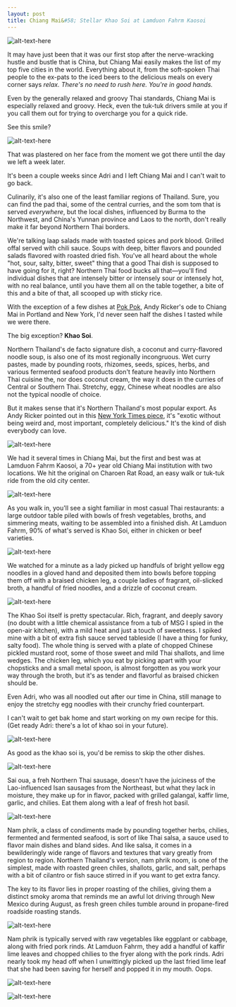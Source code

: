 ```yaml
---
layout: post
title: Chiang Mai&#58; Stellar Khao Soi at Lamduon Fahrm Kaosoi
---
```


![alt-text-here](http://kenjilopezalt.github.io/images/Chiang-Mai/lamduon-fahrm/20140706-chiang-mai-food-14.jpg "Lamduon Fahrm")

It may have just been that it was our first stop after the nerve-wracking hustle and bustle that is China, but Chiang Mai easily makes the list of my top five cities in the world. Everything about it, from the soft-spoken Thai people to the ex-pats to the iced beers to the delicious meals on every corner says <em>relax. There's no need to rush here. You're in good hands.</em>

Even by the generally relaxed and groovy Thai standards, Chiang Mai is especially relaxed and groovy. Heck, even the tuk-tuk drivers smile at you if you call them out for trying to overcharge you for a quick ride.

See this smile?

![alt-text-here](http://kenjilopezalt.github.io/images/Chiang-Mai/lamduon-fahrm/20140706-chiang-mai-food-06.jpg "Lamduon Fahrm")

That was plastered on her face from the moment we got there until the day we left a week later.

It's been a couple weeks since Adri and I left Chiang Mai and I can't wait to go back.

Culinarily, it's also one of the least familiar regions of Thailand. Sure, you can find the pad thai, some of the central curries, and the som tom that is served <em>everywhere</em>, but the local dishes, influenced by Burma to the Northwest, and China's Yunnan province and Laos to the north, don't really make it far beyond Northern Thai borders.

We're talking laap salads made with toasted spices and pork blood. Grilled offal served with chili sauce. Soups with deep, bitter flavors and pounded salads flavored with roasted dried fish. You've all heard about the whole "hot, sour, salty, bitter, sweet" thing that a good Thai dish is supposed to have going for it, right? Northern Thai food bucks all that&mdash;you'll find individual dishes that are intensely bitter or intensely sour or intensely hot, with no real balance, until you have them all on the table together, a bite of this and a bite of that, all scooped up with sticky rice.

With the exception of a few dishes at <a href="http://newyork.seriouseats.com/2012/06/pok-pok-authentic-northern-thai-cuisine-brooklyn-andy-ricker-review.html">Pok Pok</a>, Andy Ricker's ode to Chiang Mai in Portland and New York, I'd never seen half the dishes I tasted while we were there.

The big exception? <strong>Khao Soi</strong>.

Northern Thailand's de facto signature dish, a coconut and curry-flavored noodle soup, is also one of its most regionally incongruous. Wet curry pastes, made by pounding roots, rhizomes, seeds, spices, herbs, and various fermented seafood products don't feature heavily into Northern Thai cuisine the, nor does coconut cream, the way it does in the curries of Central or Southern Thai. Stretchy, eggy, Chinese wheat noodles are also not the typical noodle of choice.

But it makes sense that it's Northern Thailand's most popular export. As Andy Ricker pointed out in this <a href="http://www.nytimes.com/2011/11/06/travel/in-chiang-mai-a-chef-traces-his-menus.html" target="_blank">New York Times piece</a>, it's "exotic without being weird and, most important, completely delicious." It's the kind of dish everybody can love.

![alt-text-here](http://kenjilopezalt.github.io/images/Chiang-Mai/lamduon-fahrm/20140706-chiang-mai-food-20.jpg "Lamduon Fahrm")

We had it several times in Chiang Mai, but the first and best was at Lamduon Fahrm Kaosoi, a 70+ year old Chiang Mai institution with two locations. We hit the original on Charoen Rat Road, an easy walk or tuk-tuk ride from the old city center.

![alt-text-here](http://kenjilopezalt.github.io/images/Chiang-Mai/lamduon-fahrm/20140706-chiang-mai-food-18.jpg "beef, chicken, broth")

As you walk in, you'll see a sight familiar in most casual Thai restaurants: a large outdoor table piled with bowls of fresh vegetables, broths, and simmering meats, waiting to be assembled into a finished dish. At Lamduon Fahrm, 90% of what's served is Khao Soi, either in chicken or beef varieties.

![alt-text-here](http://kenjilopezalt.github.io/images/Chiang-Mai/lamduon-fahrm/20140706-chiang-mai-food-19.jpg "Picking up noodles")

We watched for a minute as a lady picked up handfuls of bright yellow egg noodles in a gloved hand and deposited them into bowls before topping them off with a braised chicken leg, a couple ladles of fragrant, oil-slicked broth, a handful of fried noodles, and a drizzle of coconut cream.

![alt-text-here](http://kenjilopezalt.github.io/images/Chiang-Mai/lamduon-fahrm/20140706-chiang-mai-food-15.jpg "Noodles")

The Khao Soi itself is pretty spectacular. Rich, fragrant, and deeply savory (no doubt with a little chemical assistance from a tub of MSG I spied in the open-air kitchen), with a mild heat and just a touch of sweetness. I spiked mine with a bit of extra fish sauce served tableside (I have a thing for funky, salty food). The whole thing is served with a plate of chopped Chinese pickled mustard root, some of those sweet and mild Thai shallots, and lime wedges. The chicken leg, which you eat by picking apart with your chopsticks and a small metal spoon, is almost forgotten as you work your way through the broth, but it's as tender and flavorful as braised chicken should be.

Even Adri, who was all noodled out after our time in China, still manage to enjoy the stretchy egg noodles with their crunchy fried counterpart.

I can't wait to get bak home and start working on my own recipe for this. (Get ready Adri: there's a lot of khao soi in your future).

![alt-text-here](http://kenjilopezalt.github.io/images/Chiang-Mai/lamduon-fahrm/20140706-chiang-mai-food-08.jpg "The spread")

As good as the khao soi is, you'd be remiss to skip the other dishes.

![alt-text-here](http://kenjilopezalt.github.io/images/Chiang-Mai/lamduon-fahrm/20140706-chiang-mai-food-07.jpg "Sai oua")

Sai oua, a freh Northern Thai sausage, doesn't have the juiciness of the Lao-influenced Isan sausages from the Northeast, but what they lack in moisture, they make up for in flavor, packed with grilled galangal, kaffir lime, garlic, and chilies. Eat them along with a leaf of fresh hot basil.

![alt-text-here](http://kenjilopezalt.github.io/images/Chiang-Mai/lamduon-fahrm/20140706-chiang-mai-food-12.jpg "Nam phrik")

Nam phrik, a class of condiments made by pounding together herbs, chilies, fermented and fermented seafood, is sort of like Thai salsa, a sauce used to flavor main dishes and bland sides. And like salsa, it comes in a bewilderingly wide range of flavors and textures that vary greatly from region to region. Northern Thailand's version, nam phrik noom, is one of the simplest, made with roasted green chiles, shallots, garlic, and salt, perhaps with a bit of cilantro or fish sauce stirred in if you want to get extra fancy.

The key to its flavor lies in proper roasting of the chilies, giving them a distinct smoky aroma that reminds me an awful lot driving through New Mexico during August, as fresh green chiles tumble around in propane-fired roadside roasting stands.

![alt-text-here](http://kenjilopezalt.github.io/images/Chiang-Mai/lamduon-fahrm/20140706-chiang-mai-food-11.jpg "Pork rinds")

Nam phrik is typically served with raw vegetables like eggplant or cabbage, along with fried pork rinds. At Lamduon Fahrm, they add a handful of kaffir lime leaves and chopped chilies to the fryer along with the pork rinds. Adri nearly took my head off when I unwittingly picked up the last fried lime leaf that she had been saving for herself and popped it in my mouth. Oops.

![alt-text-here](http://kenjilopezalt.github.io/images/Chiang-Mai/lamduon-fahrm/20140706-chiang-mai-food-10.jpg "Som tom")

![alt-text-here](http://kenjilopezalt.github.io/images/Chiang-Mai/lamduon-fahrm/20140706-chiang-mai-food-16.jpg "Spicy som tom")


